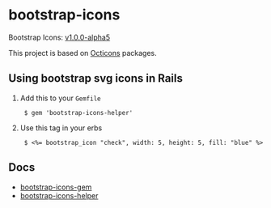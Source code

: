 # bootstrap-icons

Bootstrap Icons: [v1.0.0-alpha5](https://github.com/twbs/icons/releases/tag/v1.0.0-alpha5)

This project is based on [Octicons](https://github.com/primer/octicons) packages.

## Using bootstrap svg icons in Rails

1. Add this to your `Gemfile`
   
        $ gem 'bootstrap-icons-helper'

2. Use this tag in your erbs

        $ <%= bootstrap_icon "check", width: 5, height: 5, fill: "blue" %>

## Docs

 - [bootstrap-icons-gem](/bootstrap-icons-gem)
 - [bootstrap-icons-helper](/bootstrap-icons-helper)